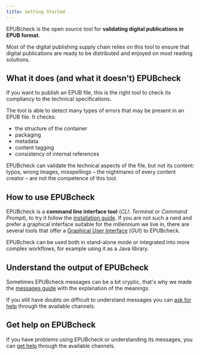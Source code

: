 ```yaml
---
title: Getting Started
---
```

EPUBcheck is the open source tool for **validating digital publications in EPUB format**.

Most of the digital publishing supply chain relies on this tool to ensure that digital publications are ready to be distributed and enjoyed on most reading solutions.

## What it does (and what it doesn't) EPUBcheck

If you want to publish an EPUB file, this is the right tool to check its compliancy to the technical specifications.

The tool is able to detect many types of errors that may be present in an EPUB file. It checks:

- the structure of the container
- packaging
- metadata
- content tagging
- consistency of internal references

EPUBcheck can validate the technical aspects of the file, but not its content: typos, wrong images, misspellings – the nightmares of every content creator – are not the competence of this tool.

## How to use EPUBcheck

EPUBcheck is a **command line interface tool** (*CLI*: *Terminal* or *Command Prompt*), to try it follow the [installation guide](../cli/#installation). If you are not such a nerd and prefer a graphical interface suitable for the millennium we live in, there are several tools that offer a [Graphical User Interface](../gui/) (*GUI*) to EPUBcheck.

EPUBcheck can be used both in stand-alone mode or integrated into more complex workflows, for example using it as a Java library.

## Understand the output of EPUBcheck

Sometimes EPUBcheck messages can be a bit cryptic, that's why we made the [messages guide](../messages/) with the explanation of the meanings.

If you still have doubts on difficult to understand messages you can [ask for help](../getting-help/) through the available channels.

## Get help on EPUBcheck

If you have problems using EPUBcheck or understanding its messages, you can [get help](../getting-help/) through the available channels.
